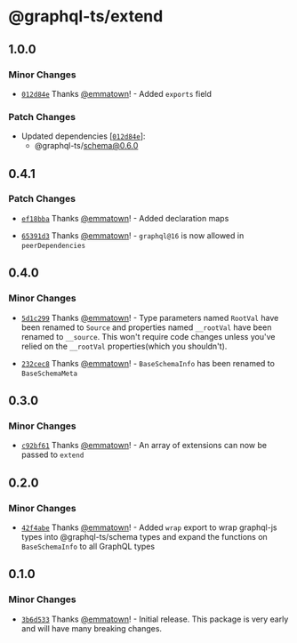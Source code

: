 # @graphql-ts/extend

## 1.0.0

### Minor Changes

- [`012d84e`](https://github.com/Thinkmill/graphql-ts/commit/012d84e04bfe37c18aa0afdc541843586cf768bf) Thanks [@emmatown](https://github.com/emmatown)! - Added `exports` field

### Patch Changes

- Updated dependencies [[`012d84e`](https://github.com/Thinkmill/graphql-ts/commit/012d84e04bfe37c18aa0afdc541843586cf768bf)]:
  - @graphql-ts/schema@0.6.0

## 0.4.1

### Patch Changes

- [`ef18bba`](https://github.com/Thinkmill/graphql-ts/commit/ef18bba55773e38309f538b987099650ad66533d) Thanks [@emmatown](https://github.com/emmatown)! - Added declaration maps

* [`65391d3`](https://github.com/Thinkmill/graphql-ts/commit/65391d30c7a56313325acb647110e8536008d82b) Thanks [@emmatown](https://github.com/emmatown)! - `graphql@16` is now allowed in `peerDependencies`

## 0.4.0

### Minor Changes

- [`5d1c299`](https://github.com/Thinkmill/graphql-ts/commit/5d1c299ae50a8bafea8e409f9c2c1e5abedaa29a) Thanks [@emmatown](https://github.com/emmatown)! - Type parameters named `RootVal` have been renamed to `Source` and properties named `__rootVal` have been renamed to `__source`. This won't require code changes unless you've relied on the `__rootVal` properties(which you shouldn't).

* [`232cec8`](https://github.com/Thinkmill/graphql-ts/commit/232cec81c04c3489c053e24cfe37ab7f3d8a4265) Thanks [@emmatown](https://github.com/emmatown)! - `BaseSchemaInfo` has been renamed to `BaseSchemaMeta`

## 0.3.0

### Minor Changes

- [`c92bf61`](https://github.com/Thinkmill/graphql-ts/commit/c92bf61044af69d72003a076b2a191ff685633fb) Thanks [@emmatown](https://github.com/emmatown)! - An array of extensions can now be passed to `extend`

## 0.2.0

### Minor Changes

- [`42f4abe`](https://github.com/Thinkmill/graphql-ts/commit/42f4abe6ad5e6b1bfec3eb7acfad0e54721c63cb) Thanks [@emmatown](https://github.com/emmatown)! - Added `wrap` export to wrap graphql-js types into @graphql-ts/schema types and expand the functions on `BaseSchemaInfo` to all GraphQL types

## 0.1.0

### Minor Changes

- [`3b6d533`](https://github.com/Thinkmill/graphql-ts/commit/3b6d533f9e76c54341610346e1e7bcab29f6826b) Thanks [@emmatown](https://github.com/emmatown)! - Initial release. This package is very early and will have many breaking changes.
